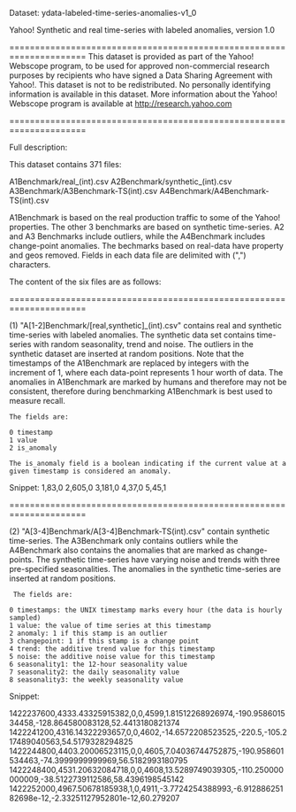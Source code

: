 Dataset: ydata-labeled-time-series-anomalies-v1_0

Yahoo! Synthetic and real time-series with labeled anomalies, version 1.0

=====================================================================
This dataset is provided as part of the Yahoo! Webscope program, to be
used for approved non-commercial research purposes by recipients who 
have signed a Data Sharing Agreement with Yahoo!. This dataset is not
to be redistributed. No personally identifying information is available
in this dataset. More information about the Yahoo! Webscope program is
available at http://research.yahoo.com

=====================================================================

Full description:

This dataset contains 371 files:

A1Benchmark/real_(int).csv
A2Benchmark/synthetic_(int).csv
A3Benchmark/A3Benchmark-TS(int).csv
A4Benchmark/A4Benchmark-TS(int).csv

A1Benchmark is based on the real production traffic to some of the Yahoo! properties.
The other 3 benchmarks are based on synthetic time-series. A2 and A3 Benchmarks include outliers,
while the A4Benchmark includes change-point anomalies. The bechmarks based on real-data have property
and geos removed. Fields in each data file are delimited with (",") characters.

The content of the six files are as follows:

=====================================================================

(1) "A[1-2]Benchmark/[real,synthetic]_(int).csv" contains real and synthetic time-series with labeled anomalies. The synthetic data set contains time-series with random seasonality, trend and noise. The outliers in the  synthetic dataset are inserted at random positions. Note that the timestamps of the A1Benchmark are replaced by  integers with the increment of 1, where each data-point represents 1 hour worth of data. The anomalies in A1Benchmark  are marked by humans and therefore may not be consistent, therefore during benchmarking A1Benchmark is best used to measure  recall.

    The fields are:
    
    0 timestamp
    1 value
    2 is_anomaly
    
    The is_anomaly field is a boolean indicating if the current value at a given timestamp is considered an anomaly.

Snippet:
  1,83,0
  2,605,0
  3,181,0
  4,37,0
  5,45,1

=====================================================================

(2) "A[3-4]Benchmark/A[3-4]Benchmark-TS(int).csv" contain synthetic time-series.  The A3Benchmark only contains outliers while the A4Benchmark also contains the anomalies  that are marked as change-points. The synthetic time-series have varying noise and trends  with three pre-specified seasonalities. The anomalies in the synthetic time-series are inserted at random positions.

     The fields are:

    0 timestamps: the UNIX timestamp marks every hour (the data is hourly sampled)
    1 value: the value of time series at this timestamp
    2 anomaly: 1 if this stamp is an outlier
    3 changepoint: 1 if this stamp is a change point
    4 trend: the additive trend value for this timestamp 
    5 noise: the additive noise value for this timestamp
    6 seasonality1: the 12-hour seasonality value
    7 seasonality2: the daily seasonality value
    8 seasonality3: the weekly seasonality value
   
Snippet:

1422237600,4333.43325915382,0,0,4599,1.81512268926974,-190.958601534458,-128.864580083128,52.4413180821374
1422241200,4316.14322293657,0,0,4602,-14.6572208523525,-220.5,-105.217489040563,54.5179328294825
1422244800,4403.20006523115,0,0,4605,7.04036744752875,-190.958601534463,-74.3999999999969,56.5182993180795
1422248400,4531.20632084718,0,0,4608,13.5289749039305,-110.250000000009,-38.5122739112586,58.4396198545142
1422252000,4967.50678185938,1,0,4911,-3.7724254388993,-6.91288625182698e-12,-2.33251127952801e-12,60.279207
